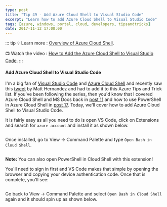 ```yaml
---
type: post
title: "Tip 49 - Add Azure Cloud Shell to Visual Studio Code"
excerpt: "Learn how to add Azure Cloud Shell to Visual Studio Code"
tags: [azure, windows, portal, cloud, developers, tipsandtricks]
date: 2017-11-12 17:00:00
---
```


::: tip
:bulb: Learn more : [Overview of Azure Cloud Shell](https://docs.microsoft.com/azure/cloud-shell/overview?WT.mc_id=docs-azuredevtips-azureappsdev). 

:tv: Watch the video : [How to Add the Azure Cloud Shell to Visual Studio Code](https://www.youtube.com/watch?v=pB_xjSg7fcQ&list=PLLasX02E8BPCNCK8Thcxu-Y-XcBUbhFWC&index=43?WT.mc_id=youtube-azuredevtips-azureappsdev).
:::

#### Add Azure Cloud Shell to Visual Studio Code

I'm a big fan of [Visual Studio Code](http://twitter.com/code?WT.mc_id=twitter-azuredevtips-azureappsdev) and [Azure Cloud Shell](https://azure.microsoft.com/features/cloud-shell?WT.mc_id=azure-azuredevtips-azureappsdev) and recently saw this [tweet](https://twitter.com/fiveisprime/status/928774771763900416?WT.mc_id=twitter-azuredevtips-azureappsdev) by Matt Hernandez and had to add it to this Azure Tips and Trick list. If you've been following the series, then you'd know that I covered Azure Cloud Shell and MS Docs back in [post 11](tip11/) and how to use PowerShell in Azure Cloud Shell in [post 17](tip17/). Today, we'll cover how to add Azure Cloud Shell to Visual Studio Code. 

It is fairly easy as all you need to do is open VS Code, click on Extensions and search for `azure account` and install it as shown below. 

<img :src="$withBase('/files/azurevscode1.png')">

Once installed, go to View -> Command Palette and type `Open Bash in Cloud Shell`. 

<img :src="$withBase('/files/azurevscode2.png')">

**Note:** You can also open PowerShell in Cloud Shell with this extension!


You'll need to sign in first and VS Code makes that simple by opening the browser and copying your device authentication code. Once that is complete, you'll see: 

<img :src="$withBase('/files/azurevscode3.png')">

Go back to View -> Command Palette and select `Open Bash in Cloud Shell` again and it should spin up as shown below.

 <img :src="$withBase('/files/azurevscode4.png')">
